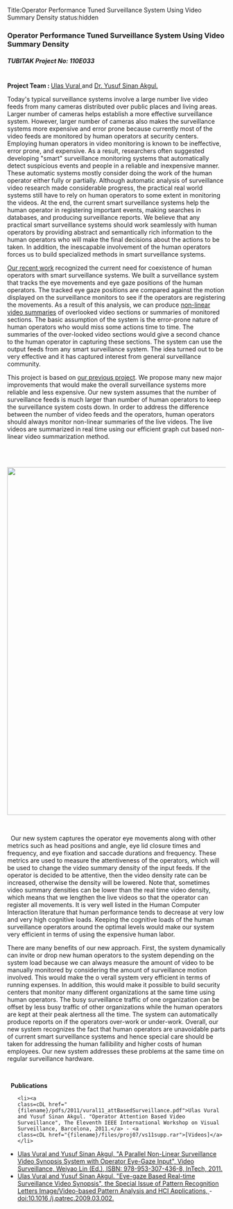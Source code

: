 Title:Operator Performance Tuned Surveillance System Using Video Summary Density
status:hidden

<h3>Operator Performance Tuned Surveillance System Using Video Summary Density</h3>
<h5> TUBITAK Project No: 110E033 </h5>

<p><br><strong>Project Team : </strong>
<a href="http://www.bilmuh.gtu.edu.tr/~uvural/">Ulas Vural </a> and <a href="http://www.bilmuh.gtu.edu.tr/~akgul/">Dr. Yusuf Sinan Akgul.</a></p>


<p>

Today's typical surveillance systems involve a large number live video feeds from many cameras distributed over public places and living areas. 
Larger number of cameras helps establish a more effective surveillance system. However, larger number of cameras also makes the surveillance 
systems more expensive and error prone because currently most of the video feeds are monitored by human operators at security centers. 
Employing human operators in video monitoring is known to be ineffective, error prone, and expensive. As a result, researchers often suggested 
developing "smart" surveillance monitoring systems that automatically detect suspicious events and people in a reliable and inexpensive manner. 
These automatic systems mostly consider doing the work of the human operator either fully or partially. Although automatic analysis of surveillance 
video research made considerable progress, the practical real world systems still have to rely on human operators to some extent in 
monitoring the videos. At the end, the current smart surveillance systems help the human operator in registering important events, making 
searches in databases, and producing surveillance reports. We believe that any practical smart surveillance systems should work seamlessly with human
 operators by providing abstract and semantically rich information to the human operators who will make the final decisions about the actions to be 
taken. In addition, the inescapable involvement of the human operators forces us to build specialized methods in smart surveillance systems.

<p>

<a class=cDL href="{filename}/pdfs/2009/vural09_eyegaze.pdf">Our recent work</a> recognized the current need for coexistence of human operators with smart surveillance systems. We built a surveillance system 
that tracks the eye movements and eye gaze positions of the human operators. The tracked eye gaze positions are compared against the motion displayed
 on the surveillance monitors to see if the operators are registering the movements. As a result of this analysis, we can produce <a class=cDL href="{filename}/pdfs/2008/yildiz08_synopsis.pdf"> non-linear video summaries</a>
  of overlooked video sections or summaries of monitored sections. The basic assumption of the system is the error-prone nature of human
 operators who would miss some actions time to time. The summaries of the over-looked video sections would give a second chance to the human operator 
in capturing these sections. The system can use the output feeds from any smart surveillance system. The idea turned out to be very effective and it 
has captured interest from general surveillance community.

<p>

This project is based on <a class=cDL href="{filename}/pages/projects/proj05.md">our previous project</a>. We propose many new major improvements that would make the overall surveillance systems more reliable
 and less expensive. Our new system assumes that the number of surveillance feeds is much larger than number of human operators to keep the surveillance 
system costs down. In order to address the difference between the number of video feeds and the operators, human operators should always monitor non-linear
 summaries of the live videos. The live videos are summarized in real time using our efficient graph cut based non-linear video summarization method. 

<p>&nbsp;<p>&nbsp;
<img src="{filename}/files/proj07/fig1.jpg" width="800"></img>
<p>&nbsp;
<p>&nbsp;
Our new system captures the operator eye movements along with other metrics such as head positions and angle, eye lid closure times and frequency, and eye
 fixation and saccade durations and frequency. These metrics are used to measure the attentiveness of the operators, which will be used to change the video 
summary density of the input feeds. If the operator is decided to be attentive, then the video density rate can be increased, otherwise the density will be 
lowered. Note that, sometimes video summary densities can be lower than the real time video density, which means that we lengthen the live videos so that the 
operator can register all movements. It is very well listed in the Human Computer Interaction literature that human performance tends to decrease at very 
low and very high cognitive loads. Keeping the cognitive loads of the human surveillance operators around the optimal levels would make our system very 
efficient in terms of using the expensive human labor. 

<p>

There are many benefits of our new approach. First, the system dynamically can invite or drop new human operators to the system depending on the system load 
because we can always measure the amount of video to be manually monitored by considering the amount of surveillance motion involved. This would make the o
verall system very efficient in terms of running expenses. In addition, this would make it possible to build security centers that monitor many different 
organizations at the same time using human operators. The busy surveillance traffic of one organization can be offset by less busy traffic of other organizations 
while the human operators are kept at their peak alertness all the time. The system can automatically produce reports on if the operators over-work or under-work. 
Overall, our new system recognizes the fact that human operators are unavoidable parts of current smart surveillance systems and hence special care should be taken 
for addressing the human fallibility and higher costs of human employees. Our new system addresses these problems at the same time on regular surveillance hardware.

<p>&nbsp;<p>&nbsp;
<strong>Publications</strong>
<ul class=cListPB10>

    <li><a 
    class=cDL href="{filename}/pdfs/2011/vural11_attBasedSurveillance.pdf">Ulas Vural and Yusuf Sinan Akgul. "Operator Attention Based Video Surveillance", The Eleventh IEEE International Workshop on Visual Surveillance, Barcelona, 2011.</a> - <a 
    class=cDL href="{filename}/files/proj07/vs11supp.rar">[Videos]</a></li>

   <li><a class=cDL href="{filename}/pdfs/2011/vural11_bookeyegaze.pdf">Ulas Vural and Yusuf Sinan Akgul, "A Parallel Non-Linear Surveillance
    Video Synopsis System with Operator Eye-Gaze Input",
    Video Surveillance, Weiyao Lin (Ed.), ISBN: 978-953-307-436-8, InTech, 2011.
    </a></li>

  <li><a class=cDL href="{filename}/pdfs/2009/vural09_eyegaze.pdf">Ulas Vural and Yusuf Sinan Akgul. "Eye-gaze Based Real-time
    Surveillance Video Synopsis", the Special Issue of Pattern Recognition Letters 
    Image/Video-based Pattern Analysis and HCI Applications,
    </a> - <a href="http://dx.doi.org/10.1016/j.patrec.2009.03.002">doi:10.1016 /j.patrec.2009.03.002.</a>
    </li>

</ul>